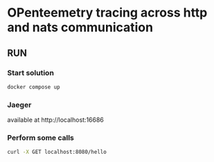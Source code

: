 # OPenteemetry tracing across http and nats communication

## RUN 
### Start solution
```bash
docker compose up 
```

### Jaeger
available at http://localhost:16686

### Perform some calls
```bash
curl -X GET localhost:8080/hello
```

